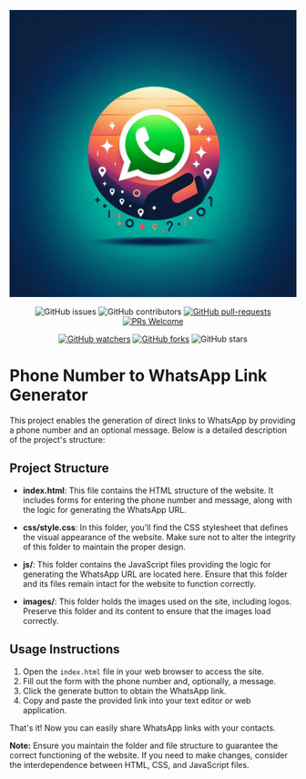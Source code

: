 ![Readme Image](readme.jpg)
<div align="center">
  
  ![GitHub issues](https://img.shields.io/github/issues/MattEzekiel/wa.me-converter)
  ![GitHub contributors](https://img.shields.io/github/contributors/MattEzekiel/wa.me-converter)
  [![GitHub pull-requests](https://img.shields.io/github/issues-pr/MattEzekiel/wa.me-converter)](https://GitHub.com/MattEzekiel/wa.me-converter/?WT.mc_id=academic-105485-koreyst)
  [![PRs Welcome](https://img.shields.io/badge/PRs-welcome-brightgreen.svg?style=flat-square)](http://makeapullrequest.com?WT.mc_id=academic-105485-koreyst)
  
</div>

<div align="center">
  
[![GitHub watchers](https://img.shields.io/github/watchers/MattEzekiel/wa.me-converter)](https://GitHub.com/MattEzekiel/wa.me-converter/watchers/?WT.mc_id=academic-105485-koreyst)
[![GitHub forks](https://img.shields.io/github/forks/MattEzekiel/wa.me-converter?style=social&label=Fork)](https://GitHub.com/MattEzekiel/wa.me-converter/network/?WT.mc_id=academic-105485-koreyst)
![GitHub stars](https://img.shields.io/github/stars/MattEzekiel/wa.me-converter)
  
</div>

# Phone Number to WhatsApp Link Generator

This project enables the generation of direct links to WhatsApp by providing a phone number and an optional message. Below is a detailed description of the project's structure:

## Project Structure

- **index.html**: This file contains the HTML structure of the website. It includes forms for entering the phone number and message, along with the logic for generating the WhatsApp URL.

- **css/style.css**: In this folder, you'll find the CSS stylesheet that defines the visual appearance of the website. Make sure not to alter the integrity of this folder to maintain the proper design.

- **js/**: This folder contains the JavaScript files providing the logic for generating the WhatsApp URL are located here. Ensure that this folder and its files remain intact for the website to function correctly.

- **images/**: This folder holds the images used on the site, including logos. Preserve this folder and its content to ensure that the images load correctly.

## Usage Instructions

1. Open the `index.html` file in your web browser to access the site.
2. Fill out the form with the phone number and, optionally, a message.
3. Click the generate button to obtain the WhatsApp link.
4. Copy and paste the provided link into your text editor or web application.

That's it! Now you can easily share WhatsApp links with your contacts.

**Note:** Ensure you maintain the folder and file structure to guarantee the correct functioning of the website. If you need to make changes, consider the interdependence between HTML, CSS, and JavaScript files.
